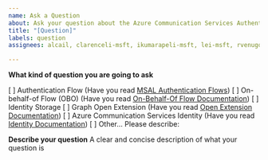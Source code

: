 ```yaml
---
name: Ask a Question
about: Ask your question about the Azure Communication Services Authentication Server sample here.
title: "[Question]"
labels: question
assignees: alcail, clarenceli-msft, ikumarapeli-msft, lei-msft, rvenugopal-msft, vaibhavjain-msft

---
```


**What kind of question you are going to ask**

[ ] Authentication Flow (Have you read [MSAL Authentication Flows](https://docs.microsoft.com/en-us/azure/active-directory/develop/msal-authentication-flows))
[ ] On-behalf-of Flow (OBO) (Have you read [On-Behalf-Of Flow Documentation](https://docs.microsoft.com/en-us/azure/active-directory/develop/v2-oauth2-on-behalf-of-flow))
[ ] Identity Storage
[ ] Graph Open Extension (Have you read [Open Extension Documentation](https://docs.microsoft.com/en-us/graph/extensibility-open-users))
[ ] Azure Communication Services Identity (Have you read [Identity Documentation](https://docs.microsoft.com/en-us/azure/communication-services/quickstarts/access-tokens?pivots=programming-language-javascript))
[ ] Other... Please describe:

**Describe your question**
A  clear and concise description of what your question is

